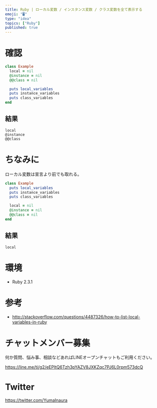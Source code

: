 ```yaml
---
title: Ruby | ローカル変数 / インスタンス変数 / クラス変数を全て表示する
emoji: "🖥"
type: "idea"
topics: ["Ruby"]
published: true
---
```


# 確認

```rb
class Example
  local = nil
  @instance = nil
  @@class = nil

  puts local_variables
  puts instance_variables
  puts class_variables
end
```

## 結果

```
local
@instance
@@class
```

# ちなみに

ローカル変数は宣言より前でも取れる。

```rb
class Example
  puts local_variables
  puts instance_variables
  puts class_variables

  local = nil
  @instance = nil
  @@class = nil
end
```

## 結果

```
local
```

# 環境

- Ruby 2.3.1

# 参考

- http://stackoverflow.com/questions/4487326/how-to-list-local-variables-in-ruby








<!-- Update From Qiita API -->

# チャットメンバー募集


何か質問、悩み事、相談などあればLINEオープンチャットもご利用ください。

https://line.me/ti/g2/eEPltQ6Tzh3pYAZV8JXKZqc7PJ6L0rpm573dcQ





# Twitter


https://twitter.com/YumaInaura


<!-- Update From Qiita API -->


